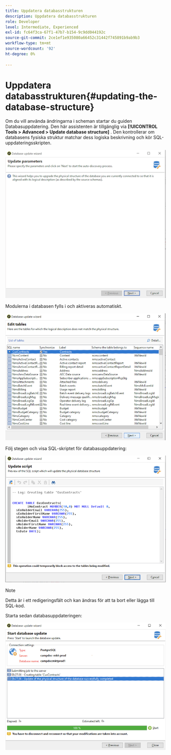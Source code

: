 ```yaml
---
title: Uppdatera databasstrukturen
description: Uppdatera databasstrukturen
role: Developer
level: Intermediate, Experienced
exl-id: fc64f3ca-67f1-47b7-b154-9c9dd044192c
source-git-commit: 2ce1ef1e935080a66452c31442f745891b9ab9b3
workflow-type: tm+mt
source-wordcount: '92'
ht-degree: 0%

---
```


# Uppdatera databasstrukturen{#updating-the-database-structure}

Om du vill använda ändringarna i scheman startar du guiden Databasuppdatering. Den här assistenten är tillgänglig via **[!UICONTROL Tools > Advanced > Update database structure]** . Den kontrollerar om databasens fysiska struktur matchar dess logiska beskrivning och kör SQL-uppdateringsskripten.

![](assets/schema_update.png)

Modulerna i databasen fylls i och aktiveras automatiskt.

![](assets/schema_update_select2.png)

Följ stegen och visa SQL-skriptet för databasuppdatering:

![](assets/schema_update2.png)

>[!NOTE]
>
>Detta är i ett redigeringsfält och kan ändras för att ta bort eller lägga till SQL-kod.

Starta sedan databasuppdateringen:

![](assets/schema_update3.png)
